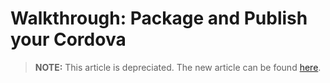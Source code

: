 <properties pageTitle="Walkthrough: Package and publish your app | Cordova" 
  description="description" 
  services="" 
  documentationCenter=""
  authors="bursteg" />

# Walkthrough: Package and Publish your Cordova 

> **NOTE:** This article is depreciated. The new article can be found [here](/articles/tutorial-package-publish/tutorial-package-publish-readme.md).
